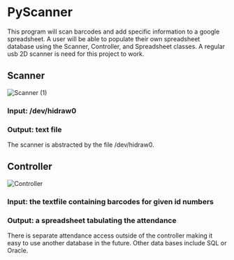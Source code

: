 # PyScanner
This program will scan barcodes and add specific information to a google spreadsheet. A user will be able to populate their own spreadsheet database using the Scanner, Controller, and Spreadsheet classes. A regular usb 2D scanner is need for this project to work. 

## Scanner



![Scanner (1)](https://user-images.githubusercontent.com/32689872/82836716-f235ce80-9e7b-11ea-9f7a-569c7bf67028.png)



### Input: /dev/hidraw0
### Output: text file

The scanner is abstracted by the file /dev/hidraw0.


## Controller



![Controller](https://user-images.githubusercontent.com/32689872/82836620-b3077d80-9e7b-11ea-9002-fe80c4c06676.png)



### Input: the textfile containing barcodes for given id numbers
### Output: a spreadsheet tabulating the attendance


There is separate attendance access outside of the controller making it easy to use another database in the future. Other data bases include SQL or Oracle.

